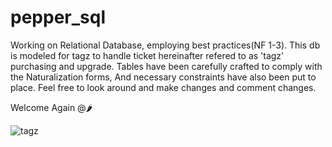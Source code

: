 # pepper_sql
Working on Relational Database, employing best practices(NF 1-3). 
This db is modeled for tagz to handle ticket hereinafter refered to as 'tagz' purchasing and upgrade.
Tables have been carefully crafted to comply with the Naturalization forms,
And necessary constraints have also been put to place.
Feel free to look around and make changes and comment changes.

Welcome Again @🌶


![tagz](https://github.com/user-attachments/assets/9e4e6eff-8c27-4890-95e1-37140bd62d17)
